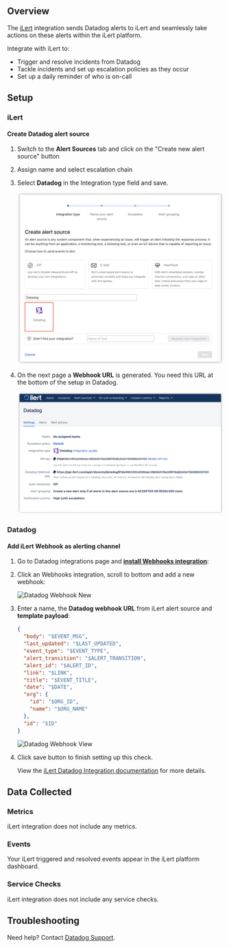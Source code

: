 ## Overview

The [iLert][1] integration sends Datadog alerts to iLert and seamlessly take actions on these alerts within the iLert platform.

Integrate with iLert to:

- Trigger and resolve incidents from Datadog
- Tackle incidents and set up escalation policies as they occur
- Set up a daily reminder of who is on-call

## Setup

### iLert

#### Create Datadog alert source

1. Switch to the **Alert Sources** tab and click on the "Create new alert source" button

2. Assign name and select escalation chain

3. Select **Datadog** in the Integration type field and save.

   ![iLert Alert Source New][2]

4. On the next page a **Webhook URL** is generated. You need this URL at the bottom of the setup in Datadog.

   ![iLert Alert Source View][3]

### Datadog

#### Add iLert Webhook as alerting channel

1. Go to Datadog integrations page and [**install Webhooks integration**][8]:
2. Click an Webhooks integration, scroll to bottom and add a new webhook:

   ![Datadog Webhook New][4]

3. Enter a name, the **Datadog webhook URL** from iLert alert source and **template payload**:

   ```json
   {
     "body": "$EVENT_MSG",
     "last_updated": "$LAST_UPDATED",
     "event_type": "$EVENT_TYPE",
     "alert_transition": "$ALERT_TRANSITION",
     "alert_id": "$ALERT_ID",
     "link": "$LINK",
     "title": "$EVENT_TITLE",
     "date": "$DATE",
     "org": {
       "id": "$ORG_ID",
       "name": "$ORG_NAME"
     },
     "id": "$ID"
   }
   ```

   ![Datadog Webhook View][5]

4. Click save button to finish setting up this check.

   View the [iLert Datadog Integration documentation][6] for more details.

## Data Collected

### Metrics

iLert integration does not include any metrics.

### Events

Your iLert triggered and resolved events appear in the iLert platform dashboard.

### Service Checks

iLert integration does not include any service checks.

## Troubleshooting

Need help? Contact [Datadog Support][7].

[1]: https://www.ilert.com
[2]: https://raw.githubusercontent.com/DataDog/integrations-extras/master/ilert/images/datadog-alert-source-new.png
[3]: https://raw.githubusercontent.com/DataDog/integrations-extras/master/ilert/images/datadog-alert-source-view.png
[4]: https://raw.githubusercontent.com/DataDog/integrations-extras/master/ilert/images/datadog-webhook-new.png
[5]: https://raw.githubusercontent.com/DataDog/integrations-extras/master/ilert/images/datadog-webhook-view.png
[6]: https://docs.ilert.com/integrations/datadog
[7]: https://docs.datadoghq.com/help/
[8]: https://app.datadoghq.com/account/settings#integrations
